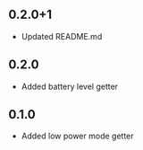## 0.2.0+1

* Updated README.md

## 0.2.0

* Added battery level getter

## 0.1.0

* Added low power mode getter